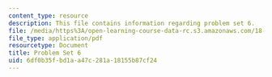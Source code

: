 ```yaml
---
content_type: resource
description: This file contains information regarding problem set 6.
file: /media/https%3A/open-learning-course-data-rc.s3.amazonaws.com/18-353j-nonlinear-dynamics-i-chaos-fall-2012/6df0b35fbd1aa47c281a18155b87cf24_MIT18_353JF12_pset6.pdf
file_type: application/pdf
resourcetype: Document
title: Problem Set 6
uid: 6df0b35f-bd1a-a47c-281a-18155b87cf24
---
```

